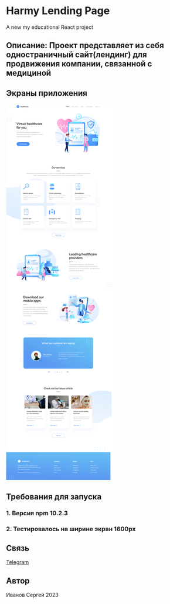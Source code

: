 # Harmy Lending Page

A new my educational React project

## Описание: Проект представляет из себя одностраничный сайт(лендинг) для продвижения компании, связанной с медициной

## Экраны приложения

![Скриншот экрана](/src/assets/screenshot.png)

## Требования для запуска

### 1. Версия npm 10.2.3

### 2. Тестировалось на ширине экран 1600px

## Связь

[Telegram](https://t.me/ivn_srg)

## Автор

Иванов Сергей 2023
